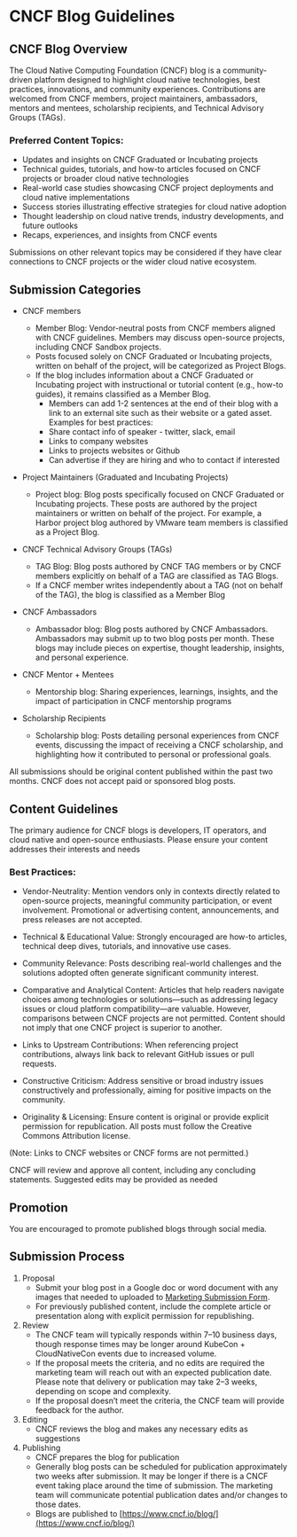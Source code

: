 # CNCF Blog Guidelines #

## CNCF Blog Overview ##

The Cloud Native Computing Foundation (CNCF) blog is a community-driven platform designed to highlight cloud native technologies, best practices, innovations, and community experiences. Contributions are welcomed from CNCF members, project maintainers, ambassadors, mentors and mentees, scholarship recipients, and Technical Advisory Groups (TAGs).

### Preferred Content Topics: ###
* Updates and insights on CNCF Graduated or Incubating projects
* Technical guides, tutorials, and how-to articles focused on CNCF projects or broader cloud native technologies
* Real-world case studies showcasing CNCF project deployments and cloud native implementations
* Success stories illustrating effective strategies for cloud native adoption
* Thought leadership on cloud native trends, industry developments, and future outlooks
* Recaps, experiences, and insights from CNCF events

Submissions on other relevant topics may be considered if they have clear connections to CNCF projects or the wider cloud native ecosystem.

## Submission Categories ##

* CNCF members
  * Member Blog: Vendor-neutral posts from CNCF members aligned with CNCF guidelines. Members may discuss open-source projects, including CNCF Sandbox projects.
  * Posts focused solely on CNCF Graduated or Incubating projects, written on behalf of the project, will be categorized as Project Blogs.
  * If the blog includes information about a CNCF Graduated or Incubating project with instructional or tutorial content (e.g., how-to guides), it remains classified as a Member Blog.
      * Members can add 1-2 sentences at the end of their blog with a link to an external site such as their website or a gated asset. Examples for best practices:
      * Share contact info of  speaker - twitter, slack, email
      * Links to company websites
      * Links to projects websites or Github
      * Can advertise if they are hiring and who to contact if interested

* Project Maintainers (Graduated and Incubating Projects)
   * Project blog: Blog posts specifically focused on CNCF Graduated or Incubating projects. These posts are authored by the project maintainers or written on behalf of the project. For example, a Harbor project blog authored by VMware team members is classified as a Project Blog.

* CNCF Technical Advisory Groups (TAGs)
   * TAG Blog: Blog posts authored by CNCF TAG members or by CNCF members explicitly on behalf of a TAG are classified as TAG Blogs.
   * If a CNCF member writes independently about a TAG (not on behalf of the TAG), the blog is classified as a Member Blog

* CNCF Ambassadors
  * Ambassador blog: Blog posts authored by CNCF Ambassadors. Ambassadors may submit up to two blog posts per month. These blogs may include pieces on expertise, thought leadership, insights, and personal experience.

* CNCF Mentor + Mentees
  * Mentorship blog: Sharing experiences, learnings, insights, and the impact of participation in CNCF mentorship programs

* Scholarship Recipients
  * Scholarship blog: Posts detailing personal experiences from CNCF events, discussing the impact of receiving a CNCF scholarship, and highlighting how it contributed to personal or professional goals.

All submissions should be original content published within the past two months. CNCF does not accept paid or sponsored blog posts.



## Content Guidelines ##
The primary audience for CNCF blogs is developers, IT operators, and cloud native and open-source enthusiasts. Please ensure your content addresses their interests and needs

### Best Practices: ###
* Vendor-Neutrality: Mention vendors only in contexts directly related to open-source projects, meaningful community participation, or event involvement. Promotional or advertising content, announcements, and press releases are not accepted.

* Technical & Educational Value: Strongly encouraged are how-to articles, technical deep dives, tutorials, and innovative use cases.

* Community Relevance: Posts describing real-world challenges and the solutions adopted often generate significant community interest.

*  Comparative and Analytical Content: Articles that help readers navigate choices among technologies or solutions—such as addressing legacy issues or cloud platform compatibility—are valuable. However, comparisons between CNCF projects are not permitted. Content should not imply that one CNCF project is superior to another.
  
* Links to Upstream Contributions: When referencing project contributions, always link back to relevant GitHub issues or pull requests.

*  Constructive Criticism: Address sensitive or broad industry issues constructively and professionally, aiming for positive impacts on the community.

*  Originality & Licensing: Ensure content is original or provide explicit permission for republication. All posts must follow the Creative Commons Attribution license.

(Note: Links to CNCF websites or CNCF forms are not permitted.)

CNCF will review and approve all content, including any concluding statements. Suggested edits may be provided as needed

## Promotion ##
You are encouraged to promote published blogs through social media. 

## Submission Process ##
1. Proposal
   * Submit your blog post in a Google doc or word document with any images that needed to uploaded to [Marketing Submission Form](https://form.asana.com/?k=Ufi_ZE31X3EAKMTiplIEcA&d=9283783873717).
   * For previously published content, include the complete article or presentation along with explicit permission for republishing.
2. Review
   *  The CNCF team will typically responds within 7–10 business days, though response times may be longer around KubeCon + CloudNativeCon events due to increased volume.
   *  If the proposal meets the criteria, and no edits are required the marketing team will reach out with an expected publication date. Please note that delivery or publication may take 2–3 weeks, depending on scope and complexity.
   *  If the proposal doesn’t meet the criteria, the CNCF team will provide feedback for the author.
3. Editing
   * CNCF reviews the blog and makes any necessary edits as suggestions
4. Publishing
   * CNCF prepares the blog for publication
   * Generally blog posts can be scheduled for publication approximately two weeks after submission. It may be longer if there is a CNCF event taking place around the time of submission. The marketing team will communicate potential publication dates and/or changes to those dates.
   * Blogs are published to [https://www.cncf.io/blog/](https://www.cncf.io/blog/)
  

